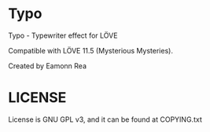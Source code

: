 Typo
====

Typo - Typewriter effect for LÖVE

Compatible with LÖVE 11.5 (Mysterious Mysteries).

Created by Eamonn Rea

LICENSE
====

License is GNU GPL v3, and it can be found at COPYING.txt
